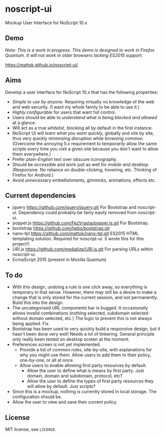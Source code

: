 # noscript-ui
Mockup User Interface for NoScript 10.x

## Demo

*Note: This is a work in progress. This demo is designed to work in Firefox Quantum. It will not work in older browsers lacking ES2015 support.*

https://mattok.github.io/noscript-ui/

## Aims

Develop a user interface for NoScript 10.x that has the following properties:

- *Simple to use by anyone.* Requiring virtually no knowledge of the web and web security. (I want my whole family to be able to use it.)
- *Highly configurable* for users that want full control.
- Users should be able to *understand what is being blocked and allowed* at a glance.
- Will act as a true *whitelist*, blocking all by default in the first instance.
- NoScript UI will *learn what you want quickly*, globally and site by site, thus very quickly minimising disruption while browsing common. (Overcome the annoying 5.x requirement to temporarily allow the same scripts every time you visit a given site because you don't want to allow them everywhere.)
- Prefer *plain-English* text over obscure iconography.
- Should be *accessible* and work just as well for *mobile and desktop*. (Responsive. No reliance on double-clicking, hovering, etc. Thinking of Firefox for Android.)
- Avoid unnecessary embellishments, gimmicks, animations, effects etc.

## Current dependencies

- jquery https://github.com/jquery/jquery.git
  For Bootstrap and noscript-ui. Dependency could probably be fairly easily removed from noscript-ui.
- popper.js https://github.com/FezVrasta/popper.js.git
  For Bootstrap.
- bootstrap https://github.com/twbs/bootstrap.git
- nano-tpl https://github.com/mattok/nano-tpl.git
  ES2015 HTML templating solution.
  Required for noscript-ui.
  (I wrote this for this project!)
- URI.js https://github.com/medialize/URI.js.git
  For parsing URLs within noscript-ui.
- EcmaScript 2015 (present in Mozilla Quantum)

## To do

- With this design, undoing a rule is one click away, so everything is temporary in that sense. However, there may still be a desire to make a change that is only stored for the current session, and not permanently. Build this into the design.
- The uncategorised URL components bar is bugged. It occasionally allows invalid combinations (nothing selected, subdomain selected without domain selected, etc.) The logic to prevent this is not always being applied. Fix.
- Bootstrap has been used to very quickly build a responsive design, but it hasn't been done very well! Needs a lot of tinkering. General principle only really been tested on desktop screen at the moment.
- Preferences screen is not yet implemented.
  - Provide a list of common rules, site-by-site, with explanations for why you might use them. Allow users to add them to their policy, one-by-one, or all at once.
  - Allow users to enable allowing first party resources by default.
    * Allow the user to define what is means by first party. Just domain, domain and subdomain, protocol, etc?
    * Allow the user to define the types of first party resources they will allow by default. Just scripts?
- Since this is a mockup, nothing is currently stored in local storage. The configuration should be.
- Allow the user to view and save their current policy.

## License

MIT license, see `LICENSE`.
